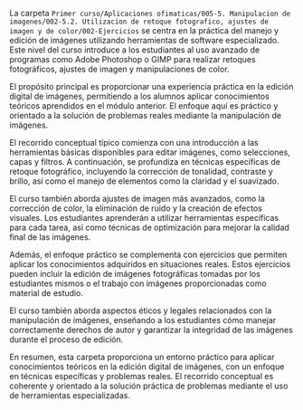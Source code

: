 La carpeta `Primer curso/Aplicaciones ofimaticas/005-5. Manipulacion de imagenes/002-5.2. Utilizacion de retoque fotografico, ajustes de imagen y de color/002-Ejercicios` se centra en la práctica del manejo y edición de imágenes utilizando herramientas de software especializado. Este nivel del curso introduce a los estudiantes al uso avanzado de programas como Adobe Photoshop o GIMP para realizar retoques fotográficos, ajustes de imagen y manipulaciones de color.

El propósito principal es proporcionar una experiencia práctica en la edición digital de imágenes, permitiendo a los alumnos aplicar conocimientos teóricos aprendidos en el módulo anterior. El enfoque aquí es práctico y orientado a la solución de problemas reales mediante la manipulación de imágenes.

El recorrido conceptual típico comienza con una introducción a las herramientas básicas disponibles para editar imágenes, como selecciones, capas y filtros. A continuación, se profundiza en técnicas específicas de retoque fotográfico, incluyendo la corrección de tonalidad, contraste y brillo, así como el manejo de elementos como la claridad y el suavizado.

El curso también aborda ajustes de imagen más avanzados, como la corrección de color, la eliminación de ruido y la creación de efectos visuales. Los estudiantes aprenderán a utilizar herramientas específicas para cada tarea, así como técnicas de optimización para mejorar la calidad final de las imágenes.

Además, el enfoque práctico se complementa con ejercicios que permiten aplicar los conocimientos adquiridos en situaciones reales. Estos ejercicios pueden incluir la edición de imágenes fotográficas tomadas por los estudiantes mismos o el trabajo con imágenes proporcionadas como material de estudio.

El curso también aborda aspectos éticos y legales relacionados con la manipulación de imágenes, enseñando a los estudiantes cómo manejar correctamente derechos de autor y garantizar la integridad de las imágenes durante el proceso de edición.

En resumen, esta carpeta proporciona un entorno práctico para aplicar conocimientos teóricos en la edición digital de imágenes, con un enfoque en técnicas específicas y problemas reales. El recorrido conceptual es coherente y orientado a la solución práctica de problemas mediante el uso de herramientas especializadas.
